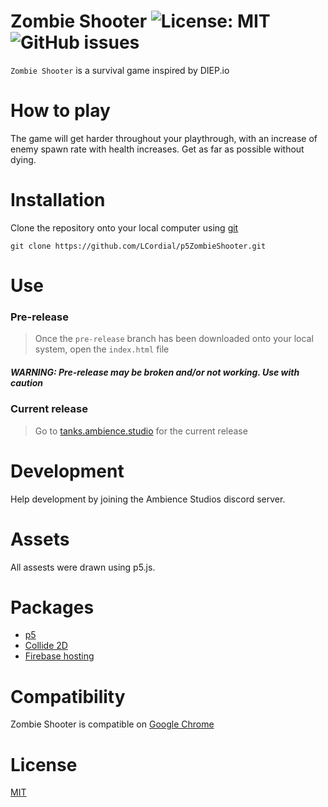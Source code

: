 # Zombie Shooter ![License: MIT](https://img.shields.io/badge/license-MIT-brightgreen) ![GitHub issues](https://img.shields.io/github/issues/LCordial/p5ZombieShooter)
`Zombie Shooter` is a survival game inspired by DIEP.io

# How to play
The game will get harder throughout your playthrough, with an increase of enemy spawn rate with health increases. Get as far as possible without dying.

# Installation
Clone the repository onto your local computer using [git](https://git-scm.com/)
```
git clone https://github.com/LCordial/p5ZombieShooter.git
```

# Use
### Pre-release
> Once the `pre-release` branch has been downloaded onto your local system, open the `index.html` file
##### WARNING: Pre-release may be broken and/or not working. Use with caution
### Current release
> Go to [tanks.ambience.studio](https://tanks.ambience.studio/) for the current release

# Development
Help development by joining the Ambience Studios discord server.

# Assets
All assests were drawn using p5.js.

# Packages
* [p5](https://p5js.org/)
* [Collide 2D](https://github.com/bmoren/p5.collide2D)
* [Firebase hosting](https://firebase.google.com/)

# Compatibility
Zombie Shooter is compatible on [Google Chrome](https://www.google.com/intl/en_au/chrome/)

# License
[MIT](https://github.com/LCordial/p5ZombieShooter/blob/master/LICENSE)
